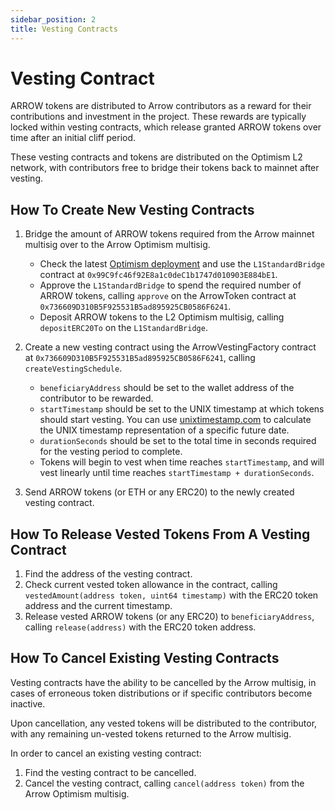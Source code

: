 ```yaml
---
sidebar_position: 2
title: Vesting Contracts
---
```


# Vesting Contract

ARROW tokens are distributed to Arrow contributors as a reward for their contributions and investment in the project. These rewards are typically locked within vesting contracts, which release granted ARROW tokens over time after an initial cliff period.

These vesting contracts and tokens are distributed on the Optimism L2 network, with contributors free to bridge their tokens back to mainnet after vesting.

## How To Create New Vesting Contracts

1. Bridge the amount of ARROW tokens required from the Arrow mainnet multisig over to the Arrow Optimism multisig.

   - Check the latest [Optimism deployment](https://github.com/ethereum-optimism/optimism/tree/develop/packages/contracts/deployments/mainnet#readme) and use the `L1StandardBridge` contract at `0x99C9fc46f92E8a1c0deC1b1747d010903E884bE1`.
   - Approve the `L1StandardBridge` to spend the required number of ARROW tokens, calling `approve` on the ArrowToken contract at `0x736609D310B5F925531B5ad895925CB0586F6241`.
   - Deposit ARROW tokens to the L2 Optimism multisig, calling `depositERC20To` on the `L1StandardBridge`.

2. Create a new vesting contract using the ArrowVestingFactory contract at `0x736609D310B5F925531B5ad895925CB0586F6241`, calling `createVestingSchedule`.

   - `beneficiaryAddress` should be set to the wallet address of the contributor to be rewarded.
   - `startTimestamp` should be set to the UNIX timestamp at which tokens should start vesting. You can use [unixtimestamp.com](https://www.unixtimestamp.com/) to calculate the UNIX timestamp representation of a specific future date.
   - `durationSeconds` should be set to the total time in seconds required for the vesting period to complete. 
   - Tokens will begin to vest when time reaches `startTimestamp`, and will vest linearly until time reaches `startTimestamp + durationSeconds`. 

3. Send ARROW tokens (or ETH or any ERC20) to the newly created vesting contract.

## How To Release Vested Tokens From A Vesting Contract

1. Find the address of the vesting contract.
2. Check current vested token allowance in the contract, calling `vestedAmount(address token, uint64 timestamp)` with the ERC20 token address and the current timestamp.
3. Release vested ARROW tokens (or any ERC20) to `beneficiaryAddress`, calling `release(address)` with the ERC20 token address.

## How To Cancel Existing Vesting Contracts

Vesting contracts have the ability to be cancelled by the Arrow multisig, in cases of erroneous token distributions or if specific contributors become inactive.

Upon cancellation, any vested tokens will be distributed to the contributor, with any remaining un-vested tokens returned to the Arrow multisig.

In order to cancel an existing vesting contract:

1. Find the vesting contract to be cancelled.
2. Cancel the vesting contract, calling `cancel(address token)` from the Arrow Optimism multisig.
